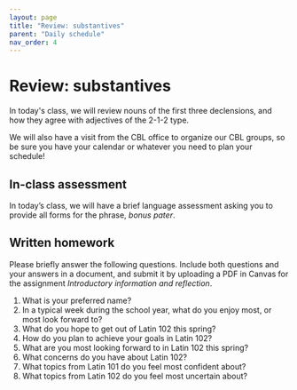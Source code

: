 ```yaml
---
layout: page
title: "Review: substantives"
parent: "Daily schedule"
nav_order: 4
---
```


# Review: substantives

In today's class, we will review nouns of the first three declensions, and how they agree with adjectives of the 2-1-2 type.

We will also have a visit from the CBL office to organize our CBL groups, so be sure you have your calendar or whatever you need to plan your schedule!

## In-class assessment

In today’s class, we will have a brief language assessment asking you to provide all forms for the phrase, *bonus pater*.

## Written homework

Please briefly answer the following questions.  Include both questions and your answers in a document, and submit it by uploading a PDF in Canvas for the assignment *Introductory information and reflection*.



1. What is your preferred name?
1. In a typical week during the school year, what do you enjoy most, or most look forward to?
2. What do you hope to get out of Latin 102 this spring?
3. How do you plan to achieve your goals in Latin 102?
2. What are you most looking forward to in Latin 102 this spring?
3. What concerns do you have about Latin 102?
4. What topics from Latin 101 do you feel most confident about?
5. What topics from Latin 102 do you feel most uncertain about?
